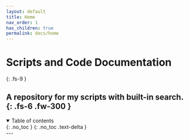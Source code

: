 ```yaml
---
layout: default
title: Home
nav_order: 1
has_children: true
permalink: docs/home
---
```


# Scripts and Code Documentation
{: .fs-9 }

A repository for my scripts with built-in search.
{: .fs-6 .fw-300 }
---

<details open markdown="block">
  <summary>
        Table of contents
  </summary>
  {: .no_toc }
  {: .no_toc .text-delta }
</details>
---
